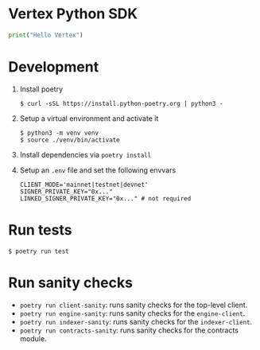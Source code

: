 # Vertex Python SDK

```python
print("Hello Vertex")
```

# Development

1. Install poetry
   ```
   $ curl -sSL https://install.python-poetry.org | python3 -
   ```
2. Setup a virtual environment and activate it

   ```
   $ python3 -m venv venv
   $ source ./venv/bin/activate
   ```

3. Install dependencies via `poetry install`
4. Setup an `.env` file and set the following envvars

   ```shell
   CLIENT_MODE='mainnet|testnet|devnet'
   SIGNER_PRIVATE_KEY="0x..."
   LINKED_SIGNER_PRIVATE_KEY="0x..." # not required
   ```

# Run tests

```
$ poetry run test
```

# Run sanity checks

- `poetry run client-sanity`: runs sanity checks for the top-level client.
- `poetry run engine-sanity`: runs sanity checks for the `engine-client`.
- `poetry run indexer-sanity`: runs sanity checks for the `indexer-client`.
- `poetry run contracts-sanity`: runs sanity checks for the contracts module.
